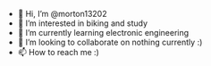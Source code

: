 - 👋 Hi, I’m @morton13202
- 👀 I’m interested in biking and study
- 🌱 I’m currently learning electronic engineering
- 💞️ I’m looking to collaborate on nothing currently :)
- 📫 How to reach me :)

<!---
morton13202/morton13202 is a ✨ special ✨ repository because its `README.md` (this file) appears on your GitHub profile.
You can click the Preview link to take a look at your changes.
--->
